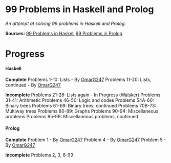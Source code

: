 # 99 Problems in Haskell and Prolog
*An attempt at solving 99 problems in Haskell and Prolog.*

**Sources:**
[99 Problems in Haskell](https://wiki.haskell.org/H-99:_Ninety-Nine_Haskell_Problems)
[99 Problems in Prolog](http://www.ic.unicamp.br/~meidanis/courses/mc336/2009s2/prolog/problemas/)

# Progress
#### Haskell
**Complete**
Problems 1-10: Lists - By [OmarG247](https://github.com/OmarG247)
Problems 11-20: Lists, continued - By [OmarG247](https://github.com/OmarG247)

**Incomplete**
Problems 21-28: Lists again - In Progress ([Walsker](https://github.com/walsker))
Problems 31-41: Arithmetic
Problems 46-50: Logic and codes
Problems 54A-60: Binary trees
Problems 61-69: Binary trees, continued
Problems 70B-73: Multiway trees
Problems 80-89: Graphs
Problems 90-94: Miscellaneous problems
Problems 95-99: Miscellaneous problems, continued

#### Prolog
**Complete**
Problem 1 - By [OmarG247](https://github.com/OmarG247)
Problem 4 - By [OmarG247](https://github.com/OmarG247)
Problem 5 - By [OmarG247](https://github.com/OmarG247)

**Incomplete**
Problems 2, 3, 6-99